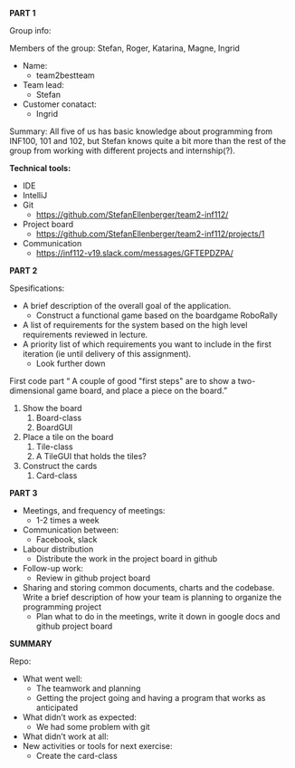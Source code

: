 
**PART 1**

Group info:

Members of the group:
 Stefan, Roger, Katarina, Magne, Ingrid
* Name:
  * team2bestteam
* Team lead:
  * Stefan
* Customer conatact:
  * Ingrid
  
Summary: All five of us has basic knowledge about programming from INF100, 101 and 102, but Stefan knows quite a bit more than the rest of the group from working with different projects and internship(?). 


**Technical tools:**
* IDE
 * IntelliJ
* Git
  * https://github.com/StefanEllenberger/team2-inf112/
* Project board
  * https://github.com/StefanEllenberger/team2-inf112/projects/1
* Communication 
  * https://inf112-v19.slack.com/messages/GFTEPDZPA/


**PART 2**

Spesifications:
* A brief description of the overall goal of the application. 
  * Construct a functional game based on the boardgame RoboRally
* A list of requirements for the system based on the high level requirements reviewed in lecture. 
* A priority list of which requirements you want to include in the first iteration (ie until delivery of this assignment).
  * Look further down

First code part
“ A couple of good "first steps" are to show a two-dimensional game board, and place a piece on the board.”
1. Show the board
   1. Board-class
   1. BoardGUI 
1. Place a tile on the board
   1. Tile-class
   1. A TileGUI that holds the tiles?
1. Construct the cards
   1. Card-class


**PART 3**

* Meetings, and frequency of meetings: 
  * 1-2 times a week
* Communication between: 
  * Facebook, slack
* Labour distribution 
  * Distribute the work in the project board in github
* Follow-up work:
  * Review in github project board
* Sharing and storing common documents, charts and the codebase. Write a brief description of how your team is planning to organize the programming project
  * Plan what to do in the meetings, write it down in google docs and github project board


**SUMMARY**

Repo:
* What went well:
  * The teamwork and planning
  * Getting the project going and having a program that works as anticipated
* What didn’t work as expected:
  * We had some problem with git 
* What didn’t work at all:
* New activities or tools for next exercise:
  * Create the card-class

